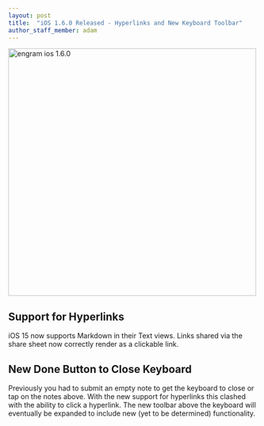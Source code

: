 ```yaml
---
layout: post
title:  "iOS 1.6.0 Released - Hyperlinks and New Keyboard Toolbar"
author_staff_member: adam
---
```


<div class="text-center">
    <img alt="engram ios 1.6.0" src='{{"/images/engram-ios-1-6-0.jpeg" | relative_url}}' style="height: 500px; width: auto;"/>
</div>

## Support for Hyperlinks

iOS 15 now supports Markdown in their Text views.  Links shared via the share sheet now correctly render as a clickable link.

## New Done Button to Close Keyboard

Previously you had to submit an empty note to get the keyboard to close or tap on the notes above.  With the new support for hyperlinks this clashed with the ability to click a hyperlink.  The new toolbar above the keyboard will eventually be expanded to include new (yet to be determined) functionality.

